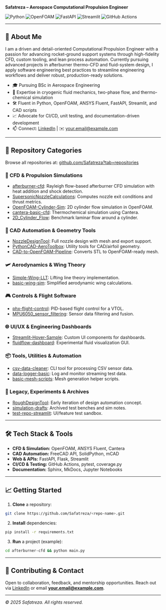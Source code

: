 **Safatreza – Aerospace Computational Propulsion Engineer**

![Python](https://img.shields.io/badge/Python-3776AB?logo=python&logoColor=white)&nbsp;![OpenFOAM](https://img.shields.io/badge/OpenFOAM-%23EF4C23?logo=openfoam&logoColor=white)&nbsp;![FastAPI](https://img.shields.io/badge/FastAPI-009688?logo=fastapi&logoColor=white)&nbsp;![Streamlit](https://img.shields.io/badge/Streamlit-FF4B4B?logo=streamlit&logoColor=white)&nbsp;![GitHub Actions](https://img.shields.io/badge/CI/CD-GitHub%20Actions-2088FF?logo=githubactions&logoColor=white)

---

## 🚀 About Me

I am a driven and detail-oriented Computational Propulsion Engineer with a passion for advancing rocket-ground support systems through high-fidelity CFD, custom tooling, and lean process automation. Currently pursuing advanced projects in afterburner thermo-CFD and fluid-system design, I apply software engineering best practices to streamline engineering workflows and deliver robust, production-ready solutions.

- 🎓 Pursuing BSc in Aerospace Engineering
- 🔬 Expertise in cryogenic fluid mechanics, two-phase flow, and thermo-chemical simulation
- 🛠️ Fluent in Python, OpenFOAM, ANSYS Fluent, FastAPI, Streamlit, and CAD scripts
- 📈 Advocate for CI/CD, unit testing, and documentation-driven development
- 📫 Connect: [LinkedIn](https://www.linkedin.com/in/your-profile) | ✉️ your.email@example.com

---

## 📂 Repository Categories

Browse all repositories at: [github.com/Safatreza?tab=repositories](https://github.com/Safatreza?tab=repositories)

### 🧪 CFD & Propulsion Simulations
- [afterburner-cfd](https://github.com/Safatreza/afterburner-cfd): Rayleigh flow-based afterburner CFD simulation with heat addition and shock detection.
- [SupersonicNozzleCalculations](https://github.com/Safatreza/SupersonicNozzleCalculations): Computes nozzle exit conditions and thrust metrics.
- [OpenFOAM-Cylinder-Sim](https://github.com/Safatreza/OpenFOAM-Cylinder-Sim): 2D cylinder flow simulation in OpenFOAM.
- [cantera-basic-cfd](https://github.com/Safatreza/cantera-basic-cfd): Thermochemical simulation using Cantera.
- [2D_Cylinder_Flow](https://github.com/Safatreza/2D_Cylinder_Flow): Benchmark laminar flow around a cylinder.

### 🔧 CAD Automation & Geometry Tools
- [NozzleDesignTool](https://github.com/Safatreza/NozzleDesignTool): Full nozzle design with mesh and export support.
- [PythonCAD-AeroToolbox](https://github.com/Safatreza/PythonCAD-AeroToolbox): Utility tools for CAD/airfoil geometry.
- [CAD-to-OpenFOAM-Pipeline](https://github.com/Safatreza/CAD-to-OpenFOAM-Pipeline): Converts STL to OpenFOAM-ready mesh.

### 🛩️ Aerodynamics & Wing Theory
- [Simple-Wing-LLT](https://github.com/Safatreza/Simple-Wing-LLT): Lifting line theory implementation.
- [basic-wing-sim](https://github.com/Safatreza/basic-wing-sim): Simplified aerodynamic wing calculations.

### 🎮 Controls & Flight Software
- [phx-flight-control](https://github.com/Safatreza/phx-flight-control): PID-based flight control for a VTOL.
- [MPU6050_sensor_filtering](https://github.com/Safatreza/MPU6050_sensor_filtering): Sensor data filtering and fusion.

### 🌐 UI/UX & Engineering Dashboards
- [Streamlit-Hover-Sample](https://github.com/Safatreza/streamlit-hover-sample): Custom UI components for dashboards.
- [fluidflow-dashboard](https://github.com/Safatreza/fluidflow-dashboard): Experimental fluid visualization GUI.

### 📦 Tools, Utilities & Automation
- [csv-data-cleaner](https://github.com/Safatreza/csv-data-cleaner): CLI tool for processing CSV sensor data.
- [data-logger-basic](https://github.com/Safatreza/data-logger-basic): Log and monitor streaming test data.
- [basic-mesh-scripts](https://github.com/Safatreza/basic-mesh-scripts): Mesh generation helper scripts.

### 🧪 Legacy, Experiments & Archives
- [RoughDesignTool](https://github.com/Safatreza/RoughDesignTool): Early iteration of design automation concept.
- [simulation-drafts](https://github.com/Safatreza/simulation-drafts): Archived test benches and sim notes.
- [test-repo-streamlit](https://github.com/Safatreza/test-repo-streamlit): UI/feature test sandbox.

---

## 🛠️ Tech Stack & Tools
- **CFD & Simulation:** OpenFOAM, ANSYS Fluent, Cantera
- **CAD Automation:** FreeCAD API, SolidPython, mCAD
- **Web & APIs:** FastAPI, Flask, Streamlit
- **CI/CD & Testing:** GitHub Actions, pytest, coverage.py
- **Documentation:** Sphinx, MkDocs, Jupyter Notebooks

---

## 📈 Getting Started

1. **Clone** a repository:
```bash
git clone https://github.com/Safatreza/<repo-name>.git
```
2. **Install** dependencies:
```bash
pip install -r requirements.txt
```
3. **Run** a project (example):
```bash
cd afterburner-cfd && python main.py
```

---

## 🤝 Contributing & Contact

Open to collaboration, feedback, and mentorship opportunities. Reach out via [LinkedIn](https://www.linkedin.com/in/your-profile) or email **your.email@example.com**.

---

*© 2025 Safatreza. All rights reserved.*




